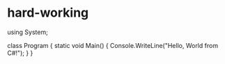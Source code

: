 # hard-working
using System;

class Program
{
    static void Main()
    {
        Console.WriteLine("Hello, World from C#!");
    }
}
